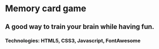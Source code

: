 # Memory card game
## A good way to train your brain while having fun.

### Technologies: HTML5, CSS3, Javascript, FontAwesome

